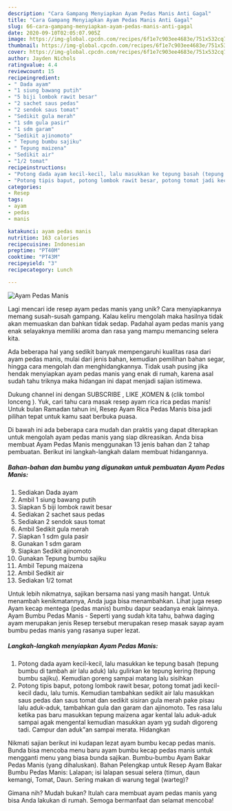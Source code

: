 ```yaml
---
description: "Cara Gampang Menyiapkan Ayam Pedas Manis Anti Gagal"
title: "Cara Gampang Menyiapkan Ayam Pedas Manis Anti Gagal"
slug: 66-cara-gampang-menyiapkan-ayam-pedas-manis-anti-gagal
date: 2020-09-10T02:05:07.905Z
image: https://img-global.cpcdn.com/recipes/6f1e7c903ee4683e/751x532cq70/ayam-pedas-manis-foto-resep-utama.jpg
thumbnail: https://img-global.cpcdn.com/recipes/6f1e7c903ee4683e/751x532cq70/ayam-pedas-manis-foto-resep-utama.jpg
cover: https://img-global.cpcdn.com/recipes/6f1e7c903ee4683e/751x532cq70/ayam-pedas-manis-foto-resep-utama.jpg
author: Jayden Nichols
ratingvalue: 4.4
reviewcount: 15
recipeingredient:
- " Dada ayam"
- "1 siung bawang putih"
- "5 biji lombok rawit besar"
- "2 sachet saus pedas"
- "2 sendok saus tomat"
- "Sedikit gula merah"
- "1 sdm gula pasir"
- "1 sdm garam"
- "Sedikit ajinomoto"
- " Tepung bumbu sajiku"
- " Tepung maizena"
- "Sedikit air"
- "1/2 tomat"
recipeinstructions:
- "Potong dada ayam kecil-kecil, lalu masukkan ke tepung basah (tepung bumbu di tambah air lalu aduk) lalu gulirkan ke tepung kering (tepung bumbu sajiku). Kemudian goreng sampai matang lalu sisihkan"
- "Potong tipis baput, potong lombok rawit besar, potong tomat jadi kecil-kecil dadu, lalu tumis. Kemudian tambahkan sedikit air lalu masukkan saus pedas dan saus tomat dan sedikit sisiran gula merah pake pisau lalu aduk-aduk, tambahkan gula dan garam dan ajinomoto. Tes rasa lalu ketika pas baru masukkan tepung maizena agar kental lalu aduk-aduk sampai agak mengental kemudian masukkan ayam yg sudah digoreng tadi. Campur dan aduk&#34;an sampai merata. Hidangkan"
categories:
- Resep
tags:
- ayam
- pedas
- manis

katakunci: ayam pedas manis 
nutrition: 163 calories
recipecuisine: Indonesian
preptime: "PT40M"
cooktime: "PT43M"
recipeyield: "3"
recipecategory: Lunch

---
```



![Ayam Pedas Manis](https://img-global.cpcdn.com/recipes/6f1e7c903ee4683e/751x532cq70/ayam-pedas-manis-foto-resep-utama.jpg)

Lagi mencari ide resep ayam pedas manis yang unik? Cara menyiapkannya memang susah-susah gampang. Kalau keliru mengolah maka hasilnya tidak akan memuaskan dan bahkan tidak sedap. Padahal ayam pedas manis yang enak selayaknya memiliki aroma dan rasa yang mampu memancing selera kita.

Ada beberapa hal yang sedikit banyak mempengaruhi kualitas rasa dari ayam pedas manis, mulai dari jenis bahan, kemudian pemilihan bahan segar, hingga cara mengolah dan menghidangkannya. Tidak usah pusing jika hendak menyiapkan ayam pedas manis yang enak di rumah, karena asal sudah tahu triknya maka hidangan ini dapat menjadi sajian istimewa.

Dukung channel ini dengan SUBSCRIBE , LIKE ,KOMEN &amp; (clik tombol lonceng ). Yuk, cari tahu cara masak resep ayam rica rica pedas manis! Untuk bulan Ramadan tahun ini, Resep Ayam Rica Pedas Manis bisa jadi pilihan tepat untuk kamu saat berbuka puasa.


Di bawah ini ada beberapa cara mudah dan praktis yang dapat diterapkan untuk mengolah ayam pedas manis yang siap dikreasikan. Anda bisa membuat Ayam Pedas Manis menggunakan 13 jenis bahan dan 2 tahap pembuatan. Berikut ini langkah-langkah dalam membuat hidangannya.

<!--inarticleads1-->

##### Bahan-bahan dan bumbu yang digunakan untuk pembuatan Ayam Pedas Manis:

1. Sediakan  Dada ayam
1. Ambil 1 siung bawang putih
1. Siapkan 5 biji lombok rawit besar
1. Sediakan 2 sachet saus pedas
1. Sediakan 2 sendok saus tomat
1. Ambil Sedikit gula merah
1. Siapkan 1 sdm gula pasir
1. Gunakan 1 sdm garam
1. Siapkan Sedikit ajinomoto
1. Gunakan  Tepung bumbu sajiku
1. Ambil  Tepung maizena
1. Ambil Sedikit air
1. Sediakan 1/2 tomat


Untuk lebih nikmatnya, sajikan bersama nasi yang masih hangat. Untuk menambah kenikmatannya, Anda juga bisa menambahkan. Lihat juga resep Ayam kecap mentega (pedas manis) bumbu dapur seadanya enak lainnya. Ayam Bumbu Pedas Manis - Seperti yang sudah kita tahu, bahwa daging ayam merupakan jenis Resep tersebut merupakan resep masak sayap ayam bumbu pedas manis yang rasanya super lezat. 

<!--inarticleads2-->

##### Langkah-langkah menyiapkan Ayam Pedas Manis:

1. Potong dada ayam kecil-kecil, lalu masukkan ke tepung basah (tepung bumbu di tambah air lalu aduk) lalu gulirkan ke tepung kering (tepung bumbu sajiku). Kemudian goreng sampai matang lalu sisihkan
1. Potong tipis baput, potong lombok rawit besar, potong tomat jadi kecil-kecil dadu, lalu tumis. Kemudian tambahkan sedikit air lalu masukkan saus pedas dan saus tomat dan sedikit sisiran gula merah pake pisau lalu aduk-aduk, tambahkan gula dan garam dan ajinomoto. Tes rasa lalu ketika pas baru masukkan tepung maizena agar kental lalu aduk-aduk sampai agak mengental kemudian masukkan ayam yg sudah digoreng tadi. Campur dan aduk&#34;an sampai merata. Hidangkan


Nikmati sajian berikut ini kudapan lezat ayam bumbu kecap pedas manis. Bunda bisa mencoba menu baru ayam bumbu kecap pedas manis untuk mengganti menu yang biasa bunda sajikan. Bumbu-bumbu Ayam Bakar Pedas Manis (yang dihaluskan). Bahan Pelengkap untuk Resep Ayam Bakar Bumbu Pedas Manis: Lalapan; isi lalapan sesuai selera (timun, daun kemangi, Tomat, Daun. Sering makan di warung tegal (warteg)? 

Gimana nih? Mudah bukan? Itulah cara membuat ayam pedas manis yang bisa Anda lakukan di rumah. Semoga bermanfaat dan selamat mencoba!
